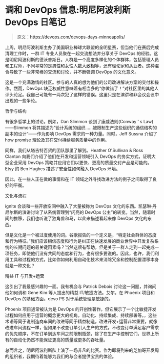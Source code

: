 # 调和 DevOps 信息:明尼阿波利斯 DevOps 日笔记

> 原文：<https://devops.com/devops-days-minneapolis/>

上周，明尼阿波利斯主办了美国职业棒球大联盟的全明星赛，但当他们在赛后完成清理工作时，一群 IT 专业人员聚在一起交流想法并分享关于 DevOps 的经验。这是明尼阿波利斯的德沃普斯日。人群是一个高度多样化的个体群体，包括管理人员和工程师，不同寻常的是男性和女性人数大致相等，还有理论家和从业者。这种混合导致了一些非常棒的交流和讨论，并不断强调 DevOps 的文化意义。

这是一个充满激情的社区。参与的人真的想为他们的公司改进解决方案的交付和操作。然而，DevOps 缺乏权威性意味着有相当多的“你做错了！”对社区里的其他人评头论足。我自己可能有一两次犯了这样的错误。这里只是在演讲和非会议会议中出现的一些争论。

哲学与结构

有很多哲学上的讨论。例如，Dan Slimmon 谈到了康威法则(Conway ' s Law)——Slimmon 将其描述为“设计系统的组织……被限制生产这些组织的通信结构的副本的设计”——作为影响 DevOps 需求的一种力量。同时，Jeff Sussna 介绍了 how promise 理论及其在交付持续服务质量中的作用。

同样，我们从塔吉特百货的团队那里了解到。Heather O'Sullivan & Ross Clanton 向我们介绍了他们在开发和运营领域引入 DevOps 的务实方式，证明大型企业采用 DevOps 策略并应用它们以更快、更高的质量交付产品是可能的。Etsy 的 Ben Hughes 描述了安全性如何融入 DevOps 环境。

因此，在一些人正在做的事情和在 IT 领域之外寻找改进方法的例子之间取得了良好的平衡。

文化与流程

ignite 会谈和一些开放空间中融入了大量被称为 DevOps 文化的东西。凯瑟琳·丹尼尔斯的演讲讨论了从系统管理到“闪亮的 DevOps 公主”的转变。当然，随着时间的推移，我们也听说了独角兽和马，以此来描述看起来像 DevOps 文化的东西。

但是文化是一个被过度使用的词。谷歌报告的一个定义是，“特定社会群体的态度和行为特征。”我们应该相信态度和行为是纠正在快速发展的商业世界中开发复杂系统的长期问题的最关键因素吗？当然这很有帮助，但是关于一群人走到一起完成一项任务，即使他们没有共同的态度和行为，也有很多要说的。因此，也许，我们利用工具和过程的方式，比如你如何利用自动化技术来消除冗余和控制配置漂移本身就是一种文化？

精益 IT 与开发+运营

这引出了我最感兴趣的一面。我有机会与 Patrick Debois 讨论这一问题，并询问他如何调和 Gene Kim 等人提出的精益 IT/敏捷方法。艾尔。在 Phoenix 项目和 DevOps 的基础方面，devo PS 对于系统管理是敏捷的。

Phoenix 项目通常被认为是 DevOps 的开创性著作，但它展示了一个比敏捷开发过程如何应用于运营的概念更大的视角。自动化、持续集成、持续部署等。，这些术语等同于说制造商车间的改进等同于精益制造。改进开发+运营非常重要，就像改进车间流程一样，但如果不改变订单引入生产的方式，不改变订单满足客户需求的优先顺序，不在订单到达车间之前限制瓶颈，除了在生产中控制它们，世界上所有的自动化仍然不能保证更高的质量或更多的吞吐量。

总而言之，明尼阿波利斯队上演了一场非凡的比赛。作为即将到来的芝加哥开发周的组织者，我期待着能够为我们的与会者提供宝贵的体验。